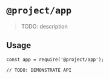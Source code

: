 # `@project/app`

> TODO: description

## Usage

```
const app = require('@project/app');

// TODO: DEMONSTRATE API
```
